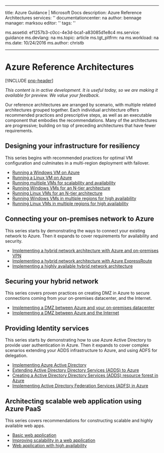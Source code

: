 
---
title: Azure Guidance | Microsoft Docs
description: Azure Reference Architectures
services: ''
documentationcenter: na
author: bennage
manager: marksou
editor: ''
tags: ''

ms.assetid: ef1257b3-c0cc-4e3d-bca1-a83085d1e8c4
ms.service: guidance
ms.devlang: na
ms.topic: article
ms.tgt_pltfrm: na
ms.workload: na
ms.date: 10/24/2016
ms.author: christb

---
# Azure Reference Architectures
[!INCLUDE [pnp-header](../../includes/guidance-pnp-header-include.md)]

*This content is in active development. It is useful today, so we are making it available for preview. We value your feedback.*

Our reference architectures are arranged by scenario, with multiple related architectures grouped together.
Each individual architecture offers recommended practices and prescriptive steps, as well as an executable component that embodies the recommendations.
Many of the architectures are progressive; building on top of preceding architectures that have fewer requirements.

## Designing your infrastructure for resiliency
This series begins with recommended practices for optimal VM configuration and culminates in a multi-region deployment with failover.

* [Running a Windows VM on Azure](guidance-compute-single-vm.md)
* [Running a Linux VM on Azure](guidance-compute-single-vm-linux.md)
* [Running multiple VMs for scalability and availability](guidance-compute-multi-vm.md)
* [Running Windows VMs for an N-tier architecture](guidance-compute-n-tier-vm.md)
* [Running Linux VMs for an N-tier architecture](guidance-compute-n-tier-vm-linux.md)
* [Running Windows VMs in multiple regions for high availability](guidance-compute-multiple-datacenters.md)
* [Running Linux VMs in multiple regions for high availability](guidance-compute-multiple-datacenters-linux.md)

## Connecting your on-premises network to Azure
This series starts by demonstrating the ways to connect your existing network to Azure. Then it expands to cover requirements for availability and security.

* [Implementing a hybrid network architecture with Azure and on-premises VPN](guidance-hybrid-network-vpn.md)
* [Implementing a hybrid network architecture with Azure ExpressRoute](guidance-hybrid-network-expressroute.md)
* [Implementing a highly available hybrid network architecture](guidance-hybrid-network-expressroute-vpn-failover.md)

## Securing your hybrid network
This series covers proven practices on creating DMZ in Azure to secure connections coming from your on-premises datacenter, and the Internet.

* [Implementing a DMZ between Azure and your on-premises datacenter](guidance-iaas-ra-secure-vnet-hybrid.md)
* [Implementing a DMZ between Azure and the Internet](guidance-iaas-ra-secure-vnet-dmz.md)

## Providing Identity services
This series starts by demonstrating how to use Azure Active Directory to provide user authentication in Azure. Then it expands to cover complex scenarios extending your ADDS infrastructure to Azure, and using ADFS for delegation.

* [Implementing Azure Active Directory](guidance-identity-aad.md)
* [Extending Active Directory Directory Services (ADDS) to Azure](guidance-identity-adds-extend-domain.md)
* [Creating a Active Directory Directory Services (ADDS) resource forest in Azure](guidance-identity-adds-resource-forest.md)
* [Implementing Active Directory Federation Services (ADFS) in Azure](guidance-identity-adfs.md)

## Architecting scalable web application using Azure PaaS
This series covers recommendations for constructing scalable and highly available web apps. 

* [Basic web application](guidance-web-apps-basic.md)
* [Improving scalability in a web application](guidance-web-apps-scalability.md)
* [Web application with high availability](guidance-web-apps-multi-region.md)


